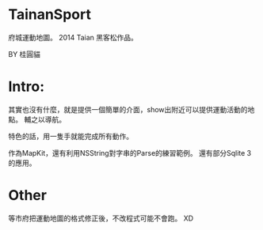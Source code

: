 TainanSport
===========

府城運動地圖。
2014 Taian 黑客松作品。

BY 桂圓貓

Intro:
===========
其實也沒有什麼，就是提供一個簡單的介面，show出附近可以提供運動活動的地點。
輔之以導航。

特色的話，用一隻手就能完成所有動作。

作為MapKit，還有利用NSString對字串的Parse的練習範例。
還有部分Sqlite 3的應用。

Other
===========
等市府把運動地圖的格式修正後，不改程式可能不會跑。  XD
